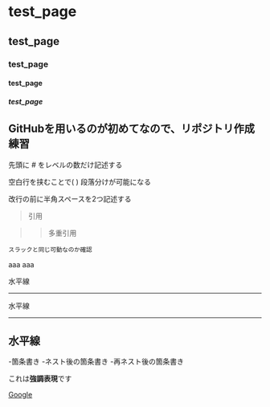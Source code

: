 # test_page
## test_page
### test_page
#### test_page 
##### test_page

## GitHubを用いるのが初めてなので、リポジトリ作成練習

先頭に # をレベルの数だけ記述する


空白行を挟むことで(  )
段落分けが可能になる

改行の前に半角スペースを2つ記述する

>引用

>>多重引用

```スラックと同じ可動なのか確認```

  
 aaa
 aaa
  
  
  
水平線
***
水平線
___
水平線
---


-箇条書き
  -ネスト後の箇条書き
    -再ネスト後の箇条書き


これは**強調表現**です


[Google](https://www.google.co.jp/)
